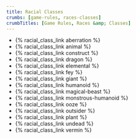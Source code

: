 ```yaml
---
title: Racial Classes
crumbs: [game-rules, races-classes]
crumbTitles: [Game Rules, Races &amp; Classes]
---
```


 * {% racial_class_link aberration %}
 * {% racial_class_link animal %}
 * {% racial_class_link construct %}
 * {% racial_class_link dragon %}
 * {% racial_class_link elemental %}
 * {% racial_class_link fey %}
 * {% racial_class_link giant %}
 * {% racial_class_link humanoid %}
 * {% racial_class_link magical-beast %}
 * {% racial_class_link monstrous-humanoid %}
 * {% racial_class_link ooze %}
 * {% racial_class_link outsider %}
 * {% racial_class_link plant %}
 * {% racial_class_link undead %}
 * {% racial_class_link vermin %}
